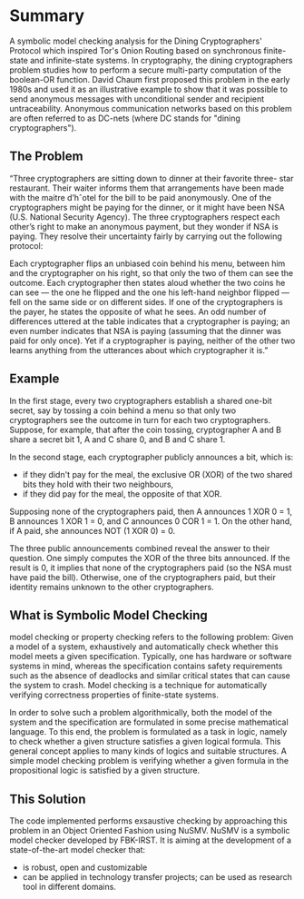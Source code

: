 # Summary
A symbolic model checking analysis for the Dining Cryptographers' Protocol which inspired Tor's Onion Routing based on synchronous finite-state and infinite-state systems.  In cryptography, the dining cryptographers problem studies how to perform a secure multi-party computation of the boolean-OR function. David Chaum first proposed this problem in the early 1980s and used it as an illustrative example to show that it was possible to send anonymous messages with unconditional sender and recipient untraceability. Anonymous communication networks based on this problem are often referred to as DC-nets (where DC stands for "dining cryptographers").

## The Problem
“Three cryptographers are sitting down to dinner at their favorite three- star restaurant. Their waiter informs them that arrangements have been made with the maitre d’hˆotel for the bill to be paid anonymously. One of the cryptographers might be paying for the dinner, or it might have been NSA (U.S. National Security Agency). The three cryptographers respect each other’s right to make an anonymous payment, but they wonder if NSA is paying. They resolve their uncertainty fairly by carrying out the following protocol:

Each cryptographer flips an unbiased coin behind his menu, between him and the cryptographer on his right, so that only the two of them can see the outcome. Each cryptographer then states aloud whether the two coins he can see — the one he flipped and the one his left-hand neighbor flipped — fell on the same side or on different sides. If one of the cryptographers is the payer, he states the opposite of what he sees. An odd number of differences uttered at the table indicates that a cryptographer is paying; an even number indicates that NSA is paying (assuming that the dinner was paid for only once). Yet if a cryptographer is paying, neither of the other two learns anything from the utterances about which cryptographer it is.”

## Example
In the first stage, every two cryptographers establish a shared one-bit secret, say by tossing a coin behind a menu so that only two cryptographers see the outcome in turn for each two cryptographers. Suppose, for example, that after the coin tossing, cryptographer A and B share a secret bit 1, A and C share 0, and B and C share 1.

In the second stage, each cryptographer publicly announces a bit, which is:
* if they didn't pay for the meal, the exclusive OR (XOR) of the two shared bits they hold with their two neighbours,
* if they did pay for the meal, the opposite of that XOR.

Supposing none of the cryptographers paid, then A announces 1 XOR 0 = 1, B announces 1 XOR 1 = 0, and C announces 0 COR 1 = 1.  On the other hand, if A paid, she announces NOT (1 XOR 0) = 0.

The three public announcements combined reveal the answer to their question. One simply computes the XOR of the three bits announced. If the result is 0, it implies that none of the cryptographers paid (so the NSA must have paid the bill). Otherwise, one of the cryptographers paid, but their identity remains unknown to the other cryptographers.

## What is Symbolic Model Checking
model checking or property checking refers to the following problem: Given a model of a system, exhaustively and automatically check whether this model meets a given specification. Typically, one has hardware or software systems in mind, whereas the specification contains safety requirements such as the absence of deadlocks and similar critical states that can cause the system to crash. Model checking is a technique for automatically verifying correctness properties of finite-state systems.

In order to solve such a problem algorithmically, both the model of the system and the specification are formulated in some precise mathematical language. To this end, the problem is formulated as a task in logic, namely to check whether a given structure satisfies a given logical formula. This general concept applies to many kinds of logics and suitable structures. A simple model checking problem is verifying whether a given formula in the propositional logic is satisfied by a given structure.

## This Solution
The code implemented performs exsaustive checking by approaching this problem in an Object Oriented Fashion using NuSMV.  NuSMV is a symbolic model checker developed by FBK-IRST.  It is aiming at the development of a state-of-the-art model checker that:
* is robust, open and customizable
* can be applied in technology transfer projects; can be used as research tool in different domains.
